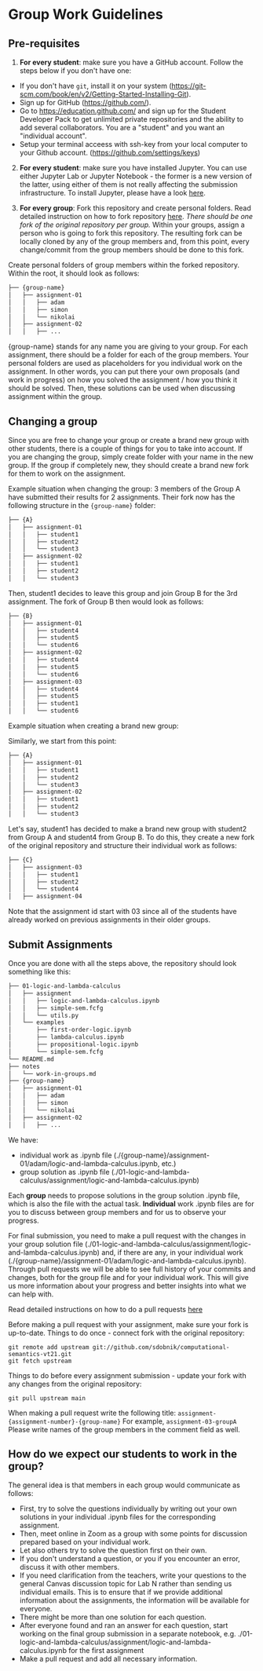 # Group Work Guidelines

## Pre-requisites

1. **For every student**: make sure you have a GitHub account.
Follow the steps below if you don't have one:
* If you don't have `git`, install it on your system (https://git-scm.com/book/en/v2/Getting-Started-Installing-Git).
* Sign up for GitHub (https://github.com/).
* Go to https://education.github.com/ and sign up for the Student Developer Pack to get unlimited private repositories and the ability to add several collaborators. You are a "student" and you want an "individual account".
* Setup your terminal acceess with ssh-key from your local computer to your Github account. (https://github.com/settings/keys)

2. **For every student**: make sure you have installed Jupyter.
You can use either Jupyter Lab or Jupyter Notebook - the former is a new version of the latter, using either of them is not really affecting the submission infrastructure.
To install Jupyter, please have a look [here](https://jupyter.org/install).

3. **For every group**: Fork this repository and create personal folders.
Read detailed instruction on how to fork repository [here](https://docs.github.com/en/github/getting-started-with-github/fork-a-repo).
*There should be one fork of the original repository per group.*
Within your groups, assign a person who is going to fork this repository.
The resulting fork can be locally cloned by any of the group members and, from this point, every change/commit from the group members should be done to this fork.

Create personal folders of group members within the forked repository.
Within the root, it should look as follows:

```bash
├── {group-name}
│   ├── assignment-01
│   │   ├── adam
│   │   ├── simon
│   │   └── nikolai
│   ├── assignment-02
│   │   ├── ...
```

{group-name} stands for any name you are giving to your group.
For each assignment, there should be a folder for each of the group members.
Your personal folders are used as placeholders for you individual work on the assignment.
In other words, you can put there your own proposals (and work in progress) on how you solved the assignment / how you think it should be solved.
Then, these solutions can be used when discussing assignment within the group.

## Changing a group

Since you are free to change your group or create a brand new group with other students, there is a couple of things for you to take into account.
If you are changing the group, simply create folder with your name in the new group.
If the group if completely new, they should create a brand new fork for them to work on the assignment.

Example situation when changing the group:
3 members of the Group A have submitted their results for 2 assignments.
Their fork now has the following structure in the ```{group-name}``` folder:

```bash
├── {A}
│   ├── assignment-01
│   │   ├── student1
│   │   ├── student2
│   │   └── student3
│   ├── assignment-02
│   │   ├── student1
│   │   ├── student2
│   │   └── student3
```

Then, student1 decides to leave this group and join Group B for the 3rd assignment.
The fork of Group B then would look as follows:

```bash
├── {B}
│   ├── assignment-01
│   │   ├── student4
│   │   ├── student5
│   │   └── student6
│   ├── assignment-02
│   │   ├── student4
│   │   ├── student5
│   │   └── student6
│   ├── assignment-03
│   │   ├── student4
│   │   ├── student5
│   │   ├── student1
│   │   └── student6
```

Example situation when creating a brand new group:

Similarly, we start from this point:

```bash
├── {A}
│   ├── assignment-01
│   │   ├── student1
│   │   ├── student2
│   │   └── student3
│   ├── assignment-02
│   │   ├── student1
│   │   ├── student2
│   │   └── student3
```

Let's say, student1 has decided to make a brand new group with student2 from Group A and student4 from Group B.
To do this, they create a new fork of the original repository and structure their individual work as follows:

```bash
├── {C}
│   ├── assignment-03
│   │   ├── student1
│   │   ├── student2
│   │   └── student4
│   ├── assignment-04
```

Note that the assignment id start with 03 since all of the students have already worked on previous assignments in their older groups.

## Submit Assignments

Once you are done with all the steps above, the repository should look something like this:

```bash
├── 01-logic-and-lambda-calculus
│   ├── assignment
│   │   ├── logic-and-lambda-calculus.ipynb
│   │   ├── simple-sem.fcfg
│   │   └── utils.py
│   └── examples
│       ├── first-order-logic.ipynb
│       ├── lambda-calculus.ipynb
│       ├── propositional-logic.ipynb
│       └── simple-sem.fcfg
└── README.md
├── notes
│   └── work-in-groups.md
├── {group-name}
│   ├── assignment-01
│   │   ├── adam
│   │   ├── simon
│   │   └── nikolai
│   ├── assignment-02
│   │   ├── ...
```

We have:
* individual work as .ipynb file (./{group-name}/assignment-01/adam/logic-and-lambda-calculus.ipynb, etc.)
* group solution as .ipynb file (./01-logic-and-lambda-calculus/assignment/logic-and-lambda-calculus.ipynb)

Each **group** needs to propose solutions in the group solution .ipynb file, which is also the file with the actual task.
**Individual** work .ipynb files are for you to discuss between group members and for us to observe your progress.

For final submission, you need to make a pull request with the changes in your group solution file (./01-logic-and-lambda-calculus/assignment/logic-and-lambda-calculus.ipynb) and, if there are any, in your individual work (./{group-name}/assignment-01/adam/logic-and-lambda-calculus.ipynb).
Through pull requests we will be able to see full history of your commits and changes, both for the group file and for your individual work.
This will give us more information about your progress and better insights into what we can help with.

Read detailed instructions on how to do a pull requests [here](https://docs.github.com/en/github/collaborating-with-issues-and-pull-requests/creating-a-pull-request)

Before making a pull request with your assignment, make sure your fork is up-to-date.
Things to do once - connect fork with the original repository:
```
git remote add upstream git://github.com/sdobnik/computational-semantics-vt21.git
git fetch upstream
```
Things to do before every assignment submission - update your fork with any changes from the original repository:
```
git pull upstream main
```

When making a pull request write the following title:
```assignment-{assignment-number}-{group-name}```
For example, ```assignment-03-groupA```
Please write names of the group members in the comment field as well.


## How do we expect our students to work in the group?

The general idea is that members in each group would communicate as follows:

- First, try to solve the questions individually by writing out your own solutions in your individual .ipynb files for the corresponding assignment.
- Then, meet online in Zoom as a group with some points for discussion prepared based on your individual work.
- Let also others try to solve the question first on their own.
- If you don't understand a question, or you if you encounter an error, discuss it with other members.
- If you need clarification from the teachers, write your questions to the general Canvas discussion topic for Lab N rather than sending us individual emails. This is to ensure that if we provide additional information about the assignments, the information will be available for everyone.
- There might be more than one solution for each question.
- After everyone found and ran an answer for each question, start working on the final group submission in a separate notebook, e.g. ./01-logic-and-lambda-calculus/assignment/logic-and-lambda-calculus.ipynb for the first assignment
- Make a pull request and add all necessary information.
